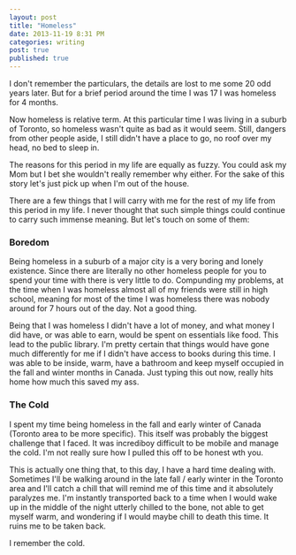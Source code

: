 ```yaml
---
layout: post
title: "Homeless" 
date: 2013-11-19 8:31 PM 
categories: writing
post: true
published: true
---
```


I don't remember the particulars, the details are lost to me some 20 odd
years later.  But for a brief period around the time I was 17 I was
homeless for 4 months.

Now homeless is relative term.  At this particular time I was living in
a suburb of Toronto, so homeless wasn't quite as bad as it would seem.
Still, dangers from other people aside, I still didn't have a place to
go, no roof over my head, no bed to sleep in.

The reasons for this period in my life are equally as fuzzy.  You could
ask my Mom but I bet she wouldn't really remember why either.  For the
sake of this story let's just pick up when I'm out of the house.

There are a few things that I will carry with me for the rest of my life
from this period in my life.  I never thought that such simple things
could continue to carry such immense meaning.  But let's touch on some
of them:

### Boredom

Being homeless in a suburb of a major city is a very boring and lonely
existence.  Since there are literally no other homeless people for you
to spend your time with there is very little to do.  Compunding my
problems, at the time when I was homeless almost all of my friends were
still in high school, meaning for most of the time I was homeless there
was nobody around for 7 hours out of the day.  Not a good thing.

Being that I was homeless I didn't have a lot of money, and what money I
did have, or was able to earn, would be spent on essentials like food.
This lead to the public library. I'm pretty certain that things would
have gone much differently for me if I didn't have access to books
during this time.  I was able to be inside, warm, have a bathroom and
keep myself occupied in the fall and winter months in Canada. Just
typing this out now, really hits home how much this saved my ass.

### The Cold

I spent my time being homeless in the fall and early winter of Canada
(Toronto area to be more specific).  This itself was probably the
biggest challenge that I faced. It was incrediboy difficult to be mobile
and manage the cold.  I'm not really sure how I pulled this off to be
honest wth you.

This is actually one thing that, to this day, I have a hard time dealing
with.  Sometimes I'll be walking around in the late fall / early winter
in the Toronto area and I'll catch a chill that will remind me of this
time and it absolutely paralyzes me.  I'm instantly transported back to
a time when I would wake up in the middle of the night utterly chilled
to the bone, not able to get myself warm, and wondering if I would maybe
chill to death this time.  It ruins me to be taken back.

I remember the cold.

